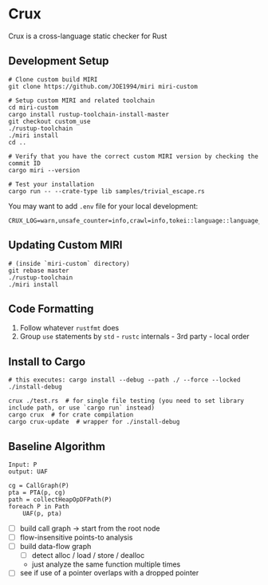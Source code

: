 # Crux

Crux is a cross-language static checker for Rust

## Development Setup

```
# Clone custom build MIRI
git clone https://github.com/JOE1994/miri miri-custom

# Setup custom MIRI and related toolchain
cd miri-custom
cargo install rustup-toolchain-install-master
git checkout custom_use
./rustup-toolchain
./miri install
cd ..

# Verify that you have the correct custom MIRI version by checking the commit ID
cargo miri --version

# Test your installation
cargo run -- --crate-type lib samples/trivial_escape.rs
```

You may want to add `.env` file for your local development:

```
CRUX_LOG=warn,unsafe_counter=info,crawl=info,tokei::language::language_type=error
```

## Updating Custom MIRI

```
# (inside `miri-custom` directory)
git rebase master
./rustup-toolchain
./miri install
```

## Code Formatting

1. Follow whatever `rustfmt` does
2. Group `use` statements by `std` - `rustc` internals - 3rd party - local order

## Install to Cargo

```
# this executes: cargo install --debug --path ./ --force --locked
./install-debug

crux ./test.rs  # for single file testing (you need to set library include path, or use `cargo run` instead)
cargo crux  # for crate compilation
cargo crux-update  # wrapper for ./install-debug
```

## Baseline Algorithm

```
Input: P
output: UAF

cg = CallGraph(P)
pta = PTA(p, cg)
path = collectHeapOpDFPath(P)
foreach P in Path
    UAF(p, pta)
```

- [ ] build call graph -> start from the root node
- [ ] flow-insensitive points-to analysis
- [ ] build data-flow graph
  - [ ] detect alloc / load / store / dealloc
  - just analyze the same function multiple times
- [ ] see if use of a pointer overlaps with a dropped pointer

